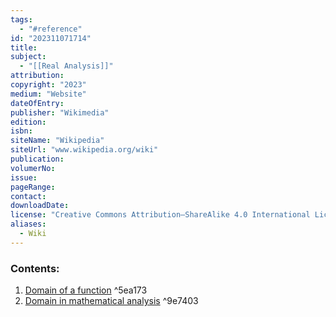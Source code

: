```yaml
---
tags:
  - "#reference"
id: "202311071714"
title: 
subject:
  - "[[Real Analysis]]"
attribution: 
copyright: "2023"
medium: "Website"
dateOfEntry: 
publisher: "Wikimedia"
edition: 
isbn: 
siteName: "Wikipedia"
siteUrl: "www.wikipedia.org/wiki"
publication: 
volumerNo: 
issue: 
pageRange: 
contact: 
downloadDate: 
license: "Creative Commons Attribution–ShareAlike 4.0 International License"
aliases:
  - Wiki
---
```

### Contents:
1. [Domain of a function](https://en.wikipedia.org/wiki/Domain_of_a_function) ^5ea173
2. [Domain in mathematical analysis](https://en.wikipedia.org/wiki/Domain_(mathematical_analysis)) ^9e7403
